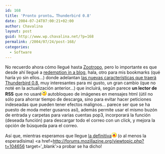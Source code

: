 ```yaml
---
id: 168
title: 'Pronto pronto… Thunderbird 0.8'
date: 2004-07-24T07:00:21+02:00
author: Chavalina
layout: post
guid: http://www.wp.chavalina.net/?p=168
permalink: /2004/07/24/post-168/
categories:
  - Software
---
```

No recuerdo ahora cómo llegué hasta <a href=http://zootropo.blogspot.com/ target=&prime;_blank&prime;>Zootropo</a>, pero lo importante es que desde ahí llegué a <a href=http://blog.codefront.net/ target=&prime;_blank&prime;>redemption in a blog</a>, hala, otro para mis bookmarks (qué haría yo sin ellos…) donde adelantan <a href=http://blog.codefront.net/archives/2004/07/24/new\_features\_in\_mozilla\_thunderbird\_08.php target=&prime;\_blank&prime;>las nuevas características que traerá Thunderbird 0.8</a>, muy interesantes para mi gusto, un gran cambio (que no noté en la actualización anterior…) que incluirá, según parece **un lector de RSS** que no usaré![emo](/imagenes/emoticonos/sonrisa.gif) autobloqueo de imágenes en mensajes html (útil no sólo para ahorrar tiempo de descarga, sino para evitar hacer peticiones indeseadas que pueden tener efectos malignos… parece ser que se ha puesto de moda meter gusanos así), además permite usar el mismo buzón de entrada y carpetas para varias cuentas pop3, incorporará la función (deseada función) para descargar todo el correo con un click, y mejora la opción de búsqueda para el correo.

Así que, mientras esperamos que llegue <a href=http://www.mozilla.org/projects/thunderbird/roadmap.html target=&prime;_blank&prime;>la definitiva</a>![emo](/imagenes/emoticonos/risa.gif) (o al menos la esperadísima) <a href=http://forums.mozillazine.org/viewtopic.php?t=104656 target=&prime;_blank&prime;>a probar se ha dicho!</a>